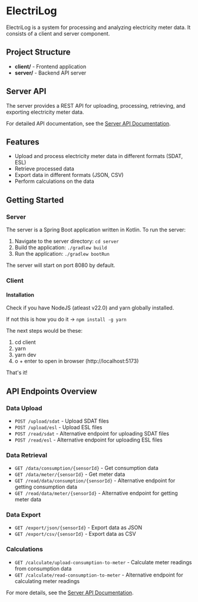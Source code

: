 # ElectriLog

ElectriLog is a system for processing and analyzing electricity meter data. It consists of a client and server component.

## Project Structure

- **client/** - Frontend application
- **server/** - Backend API server

## Server API

The server provides a REST API for uploading, processing, retrieving, and exporting electricity meter data.

For detailed API documentation, see the [Server API Documentation](server/README.md).

## Features

- Upload and process electricity meter data in different formats (SDAT, ESL)
- Retrieve processed data
- Export data in different formats (JSON, CSV)
- Perform calculations on the data

## Getting Started

### Server

The server is a Spring Boot application written in Kotlin. To run the server:

1. Navigate to the server directory: `cd server`
2. Build the application: `./gradlew build`
3. Run the application: `./gradlew bootRun`

The server will start on port 8080 by default.

### Client

#### Installation

Check if you have NodeJS (atleast v22.0) and yarn globally installed.

If not this is how you do it -> `npm install -g yarn`

The next steps would be these:

1. cd client
2. yarn
3. yarn dev
4. o + enter to open in browser (http://localhost:5173)

That's it!

## API Endpoints Overview

### Data Upload

- `POST /upload/sdat` - Upload SDAT files
- `POST /upload/esl` - Upload ESL files
- `POST /read/sdat` - Alternative endpoint for uploading SDAT files
- `POST /read/esl` - Alternative endpoint for uploading ESL files

### Data Retrieval

- `GET /data/consumption/{sensorId}` - Get consumption data
- `GET /data/meter/{sensorId}` - Get meter data
- `GET /read/data/consumption/{sensorId}` - Alternative endpoint for getting consumption data
- `GET /read/data/meter/{sensorId}` - Alternative endpoint for getting meter data

### Data Export

- `GET /export/json/{sensorId}` - Export data as JSON
- `GET /export/csv/{sensorId}` - Export data as CSV

### Calculations

- `GET /calculate/upload-consumption-to-meter` - Calculate meter readings from consumption data
- `GET /calculate/read-consumption-to-meter` - Alternative endpoint for calculating meter readings

For more details, see the [Server API Documentation](server/README.md).
